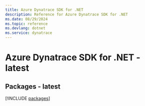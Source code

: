 ```yaml
---
title: Azure Dynatrace SDK for .NET
description: Reference for Azure Dynatrace SDK for .NET
ms.date: 08/29/2024
ms.topic: reference
ms.devlang: dotnet
ms.service: dynatrace
---
```

# Azure Dynatrace SDK for .NET - latest
## Packages - latest
[!INCLUDE [packages](dynatrace-index.md)]